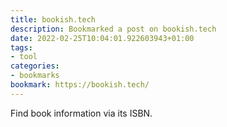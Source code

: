 ```yaml
---
title: bookish.tech
description: Bookmarked a post on bookish.tech
date: 2022-02-25T10:04:01.922603943+01:00
tags:
- tool
categories:
- bookmarks
bookmark: https://bookish.tech/
---
```


Find book information via its ISBN.
